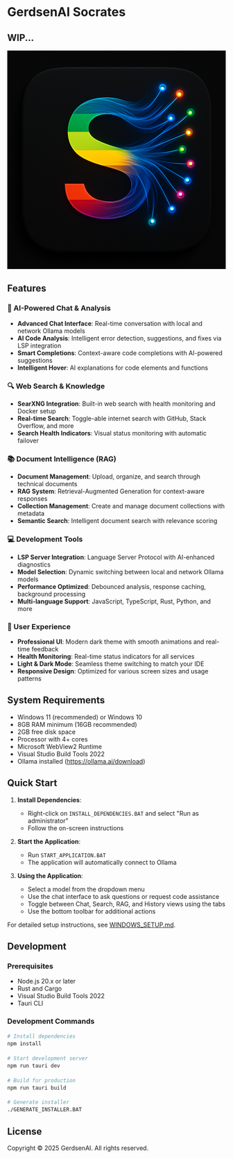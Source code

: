 # GerdsenAI Socrates

## WIP...

![GerdsenAI Socrates](./public/assets/gerdsenai/s-logo.png)

## Features

### **🤖 AI-Powered Chat & Analysis**
- **Advanced Chat Interface**: Real-time conversation with local and network Ollama models
- **AI Code Analysis**: Intelligent error detection, suggestions, and fixes via LSP integration
- **Smart Completions**: Context-aware code completions with AI-powered suggestions
- **Intelligent Hover**: AI explanations for code elements and functions

### **🔍 Web Search & Knowledge**
- **SearXNG Integration**: Built-in web search with health monitoring and Docker setup
- **Real-time Search**: Toggle-able internet search with GitHub, Stack Overflow, and more
- **Search Health Indicators**: Visual status monitoring with automatic failover

### **📚 Document Intelligence (RAG)**
- **Document Management**: Upload, organize, and search through technical documents
- **RAG System**: Retrieval-Augmented Generation for context-aware responses
- **Collection Management**: Create and manage document collections with metadata
- **Semantic Search**: Intelligent document search with relevance scoring

### **💻 Development Tools**
- **LSP Server Integration**: Language Server Protocol with AI-enhanced diagnostics
- **Model Selection**: Dynamic switching between local and network Ollama models
- **Performance Optimized**: Debounced analysis, response caching, background processing
- **Multi-language Support**: JavaScript, TypeScript, Rust, Python, and more

### **🎨 User Experience**
- **Professional UI**: Modern dark theme with smooth animations and real-time feedback
- **Health Monitoring**: Real-time status indicators for all services
- **Light & Dark Mode**: Seamless theme switching to match your IDE
- **Responsive Design**: Optimized for various screen sizes and usage patterns

## System Requirements

- Windows 11 (recommended) or Windows 10
- 8GB RAM minimum (16GB recommended)
- 2GB free disk space
- Processor with 4+ cores
- Microsoft WebView2 Runtime
- Visual Studio Build Tools 2022
- Ollama installed (https://ollama.ai/download)

## Quick Start

1. **Install Dependencies**:
   - Right-click on `INSTALL_DEPENDENCIES.BAT` and select "Run as administrator"
   - Follow the on-screen instructions

2. **Start the Application**:
   - Run `START_APPLICATION.BAT`
   - The application will automatically connect to Ollama

3. **Using the Application**:
   - Select a model from the dropdown menu
   - Use the chat interface to ask questions or request code assistance
   - Toggle between Chat, Search, RAG, and History views using the tabs
   - Use the bottom toolbar for additional actions

For detailed setup instructions, see [WINDOWS_SETUP.md](./WINDOWS_SETUP.md).

## Development

### Prerequisites

- Node.js 20.x or later
- Rust and Cargo
- Visual Studio Build Tools 2022
- Tauri CLI

### Development Commands

```bash
# Install dependencies
npm install

# Start development server
npm run tauri dev

# Build for production
npm run tauri build

# Generate installer
./GENERATE_INSTALLER.BAT
```

## License

Copyright © 2025 GerdsenAI. All rights reserved.
